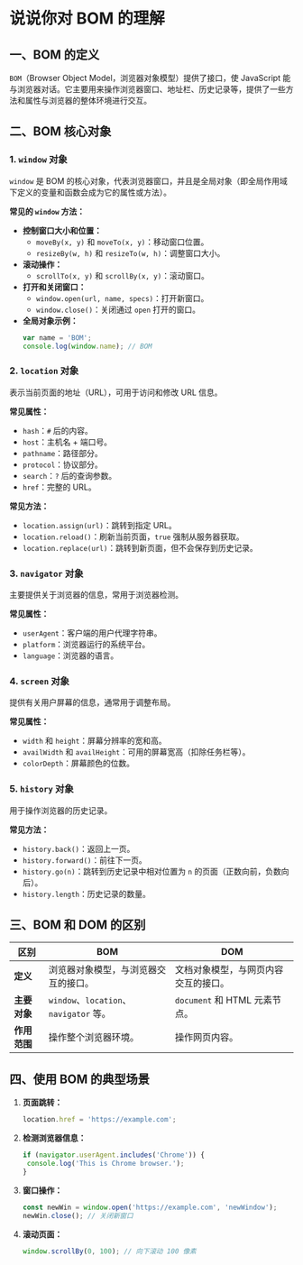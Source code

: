 # 说说你对 BOM 的理解

## 一、BOM 的定义

`BOM`（Browser Object Model，浏览器对象模型）提供了接口，使 JavaScript 能与浏览器对话。它主要用来操作浏览器窗口、地址栏、历史记录等，提供了一些方法和属性与浏览器的整体环境进行交互。

## 二、BOM 核心对象

### 1. `window` 对象

`window` 是 BOM 的核心对象，代表浏览器窗口，并且是全局对象（即全局作用域下定义的变量和函数会成为它的属性或方法）。

**常见的 `window` 方法：**

- **控制窗口大小和位置：**
  - `moveBy(x, y)` 和 `moveTo(x, y)`：移动窗口位置。
  - `resizeBy(w, h)` 和 `resizeTo(w, h)`：调整窗口大小。
- **滚动操作：**
  - `scrollTo(x, y)` 和 `scrollBy(x, y)`：滚动窗口。
- **打开和关闭窗口：**
  - `window.open(url, name, specs)`：打开新窗口。
  - `window.close()`：关闭通过 `open` 打开的窗口。
- **全局对象示例：**
  ```javascript
  var name = 'BOM';
  console.log(window.name); // BOM
  ```

### 2. `location` 对象

表示当前页面的地址（URL），可用于访问和修改 URL 信息。

**常见属性：**

- `hash`：`#` 后的内容。
- `host`：主机名 + 端口号。
- `pathname`：路径部分。
- `protocol`：协议部分。
- `search`：`?` 后的查询参数。
- `href`：完整的 URL。

**常见方法：**

- `location.assign(url)`：跳转到指定 URL。
- `location.reload()`：刷新当前页面，`true` 强制从服务器获取。
- `location.replace(url)`：跳转到新页面，但不会保存到历史记录。

### 3. `navigator` 对象

主要提供关于浏览器的信息，常用于浏览器检测。

**常见属性：**

- `userAgent`：客户端的用户代理字符串。
- `platform`：浏览器运行的系统平台。
- `language`：浏览器的语言。

### 4. `screen` 对象

提供有关用户屏幕的信息，通常用于调整布局。

**常见属性：**

- `width` 和 `height`：屏幕分辨率的宽和高。
- `availWidth` 和 `availHeight`：可用的屏幕宽高（扣除任务栏等）。
- `colorDepth`：屏幕颜色的位数。

### 5. `history` 对象

用于操作浏览器的历史记录。

**常见方法：**

- `history.back()`：返回上一页。
- `history.forward()`：前往下一页。
- `history.go(n)`：跳转到历史记录中相对位置为 `n` 的页面（正数向前，负数向后）。
- `history.length`：历史记录的数量。

## 三、BOM 和 DOM 的区别

| **区别**     | **BOM**                                | **DOM**                              |
| ------------ | -------------------------------------- | ------------------------------------ |
| **定义**     | 浏览器对象模型，与浏览器交互的接口。   | 文档对象模型，与网页内容交互的接口。 |
| **主要对象** | `window`、`location`、`navigator` 等。 | `document` 和 HTML 元素节点。        |
| **作用范围** | 操作整个浏览器环境。                   | 操作网页内容。                       |

## 四、使用 BOM 的典型场景

1. **页面跳转：**
   ```javascript
   location.href = 'https://example.com';
   ```
2. **检测浏览器信息：**
   ```javascript
   if (navigator.userAgent.includes('Chrome')) {
   	console.log('This is Chrome browser.');
   }
   ```
3. **窗口操作：**
   ```javascript
   const newWin = window.open('https://example.com', 'newWindow');
   newWin.close(); // 关闭新窗口
   ```
4. **滚动页面：**
   ```javascript
   window.scrollBy(0, 100); // 向下滚动 100 像素
   ```
